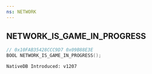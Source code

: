 ```yaml
---
ns: NETWORK
---
```

## NETWORK_IS_GAME_IN_PROGRESS

```c
// 0x10FAB35428CCC9D7 0x09B88E3E
BOOL NETWORK_IS_GAME_IN_PROGRESS();
```

```
NativeDB Introduced: v1207
```

